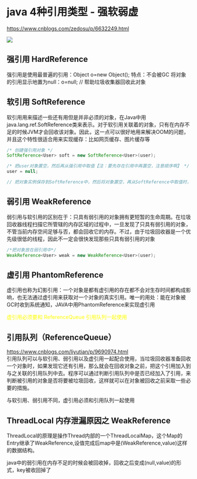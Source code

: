 # java 4种引用类型 - 强软弱虚
https://www.cnblogs.com/zedosu/p/6632249.html

![](https://pic3.zhimg.com/65b7abe9bf2fcd249c789024d95bb67a_b.jpg)

## 强引用 HardReference
强引用是使用最普遍的引用：Object o=new Object(); 特点：不会被GC
将对象的引用显示地置为null：o=null; // 帮助垃圾收集器回收此对象

## 软引用 SoftReference
软引用用来描述一些还有用但是并非必须的对象，在Java中用java.lang.ref.SoftReference类来表示。对于软引用关联着的对象，只有在内存不足的时候JVM才会回收该对象。因此，这一点可以很好地用来解决OOM的问题，并且这个特性很适合用来实现缓存：比如网页缓存、图片缓存等
```java
/* 创建强引用对象 */
SoftReference<User> soft = new SoftReference<User>(user);

/* 把user对象置空，然后再从强引用中取值【注：要先存在引用中再置空，注意顺序啊】 */
user = null;

// 把对象实例保存到SoftReference中，然后将对象置空，再从SoftReference中取值时，即使显示的调用System.gc();方法，该对象实例也不会被回收(除非发生内存溢出，该对象才会被回收)
```

## 弱引用 WeakReference
弱引用与软引用的区别在于：只具有弱引用的对象拥有更短暂的生命周期。在垃圾回收器线程扫描它所管辖的内存区域的过程中，一旦发现了只具有弱引用的对象，不管当前内存空间足够与否，都会回收它的内存。不过，由于垃圾回收器是一个优先级很低的线程，因此不一定会很快发现那些只具有弱引用的对象
```java
/*把对象放在弱引用中*/
WeakReference<User> weak = new WeakReference<User>(user);
```

## 虚引用 PhantomReference 
虚引用也称为幻影引用：一个对象是都有虚引用的存在都不会对生存时间都构成影响，也无法通过虚引用来获取对一个对象的真实引用。唯一的用处：能在对象被GC时收到系统通知，JAVA中用PhantomReference来实现虚引用

<font color='yellow'>
虚引用必须要和 ReferenceQueue 引用队列一起使用
</font>

## 引用队列（ReferenceQueue）
https://www.cnblogs.com/liyutian/p/9690974.html  
引用队列可以与软引用、弱引用以及虚引用一起配合使用，当垃圾回收器准备回收一个对象时，如果发现它还有引用，那么就会在回收对象之前，把这个引用加入到与之关联的引用队列中去。程序可以通过判断引用队列中是否已经加入了引用，来判断被引用的对象是否将要被垃圾回收，这样就可以在对象被回收之前采取一些必要的措施。

与软引用、弱引用不同，虚引用必须和引用队列一起使用

## ThreadLocal 内存泄漏原因之 WeakReference
ThreadLocal的原理是操作Thread内部的一个ThreadLocalMap，这个Map的Entry继承了WeakReference,设值完成后map中是(WeakReference,value)这样的数据结构。

java中的弱引用在内存不足的时候会被回收掉，回收之后变成(null,value)的形式，key被收回掉了
